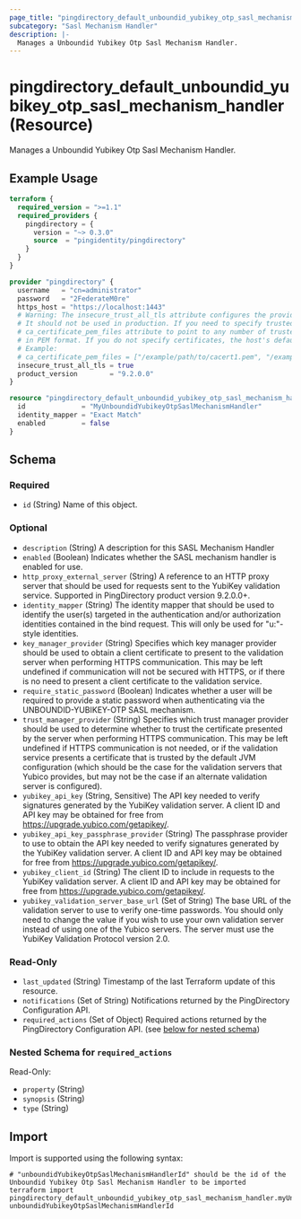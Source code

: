 ```yaml
---
page_title: "pingdirectory_default_unboundid_yubikey_otp_sasl_mechanism_handler Resource - terraform-provider-pingdirectory"
subcategory: "Sasl Mechanism Handler"
description: |-
  Manages a Unboundid Yubikey Otp Sasl Mechanism Handler.
---
```


# pingdirectory_default_unboundid_yubikey_otp_sasl_mechanism_handler (Resource)

Manages a Unboundid Yubikey Otp Sasl Mechanism Handler.

## Example Usage

```terraform
terraform {
  required_version = ">=1.1"
  required_providers {
    pingdirectory = {
      version = "~> 0.3.0"
      source  = "pingidentity/pingdirectory"
    }
  }
}

provider "pingdirectory" {
  username   = "cn=administrator"
  password   = "2FederateM0re"
  https_host = "https://localhost:1443"
  # Warning: The insecure_trust_all_tls attribute configures the provider to trust any certificate presented by the PingDirectory server.
  # It should not be used in production. If you need to specify trusted CA certificates, use the
  # ca_certificate_pem_files attribute to point to any number of trusted CA certificate files
  # in PEM format. If you do not specify certificates, the host's default root CA set will be used.
  # Example:
  # ca_certificate_pem_files = ["/example/path/to/cacert1.pem", "/example/path/to/cacert2.pem"]
  insecure_trust_all_tls = true
  product_version        = "9.2.0.0"
}

resource "pingdirectory_default_unboundid_yubikey_otp_sasl_mechanism_handler" "myUnboundidYubikeyOtpSaslMechanismHandler" {
  id              = "MyUnboundidYubikeyOtpSaslMechanismHandler"
  identity_mapper = "Exact Match"
  enabled         = false
}
```

<!-- schema generated by tfplugindocs -->
## Schema

### Required

- `id` (String) Name of this object.

### Optional

- `description` (String) A description for this SASL Mechanism Handler
- `enabled` (Boolean) Indicates whether the SASL mechanism handler is enabled for use.
- `http_proxy_external_server` (String) A reference to an HTTP proxy server that should be used for requests sent to the YubiKey validation service. Supported in PingDirectory product version 9.2.0.0+.
- `identity_mapper` (String) The identity mapper that should be used to identify the user(s) targeted in the authentication and/or authorization identities contained in the bind request. This will only be used for "u:"-style identities.
- `key_manager_provider` (String) Specifies which key manager provider should be used to obtain a client certificate to present to the validation server when performing HTTPS communication. This may be left undefined if communication will not be secured with HTTPS, or if there is no need to present a client certificate to the validation service.
- `require_static_password` (Boolean) Indicates whether a user will be required to provide a static password when authenticating via the UNBOUNDID-YUBIKEY-OTP SASL mechanism.
- `trust_manager_provider` (String) Specifies which trust manager provider should be used to determine whether to trust the certificate presented by the server when performing HTTPS communication. This may be left undefined if HTTPS communication is not needed, or if the validation service presents a certificate that is trusted by the default JVM configuration (which should be the case for the validation servers that Yubico provides, but may not be the case if an alternate validation server is configured).
- `yubikey_api_key` (String, Sensitive) The API key needed to verify signatures generated by the YubiKey validation server. A client ID and API key may be obtained for free from https://upgrade.yubico.com/getapikey/.
- `yubikey_api_key_passphrase_provider` (String) The passphrase provider to use to obtain the API key needed to verify signatures generated by the YubiKey validation server. A client ID and API key may be obtained for free from https://upgrade.yubico.com/getapikey/.
- `yubikey_client_id` (String) The client ID to include in requests to the YubiKey validation server. A client ID and API key may be obtained for free from https://upgrade.yubico.com/getapikey/.
- `yubikey_validation_server_base_url` (Set of String) The base URL of the validation server to use to verify one-time passwords. You should only need to change the value if you wish to use your own validation server instead of using one of the Yubico servers. The server must use the YubiKey Validation Protocol version 2.0.

### Read-Only

- `last_updated` (String) Timestamp of the last Terraform update of this resource.
- `notifications` (Set of String) Notifications returned by the PingDirectory Configuration API.
- `required_actions` (Set of Object) Required actions returned by the PingDirectory Configuration API. (see [below for nested schema](#nestedatt--required_actions))

<a id="nestedatt--required_actions"></a>
### Nested Schema for `required_actions`

Read-Only:

- `property` (String)
- `synopsis` (String)
- `type` (String)

## Import

Import is supported using the following syntax:

```shell
# "unboundidYubikeyOtpSaslMechanismHandlerId" should be the id of the Unboundid Yubikey Otp Sasl Mechanism Handler to be imported
terraform import pingdirectory_default_unboundid_yubikey_otp_sasl_mechanism_handler.myUnboundidYubikeyOtpSaslMechanismHandler unboundidYubikeyOtpSaslMechanismHandlerId
```

